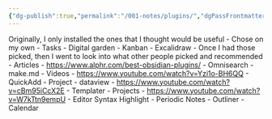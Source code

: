 ```yaml
---
{"dg-publish":true,"permalink":"/001-notes/plugins/","dgPassFrontmatter":true,"noteIcon":""}
---
```



Originally, I only installed the ones that I thought would be useful
			- Chose on my own
				- Tasks
				- Digital garden
				- Kanban
				- Excalidraw
		- Once I had those picked, then I went to look into what other people picked and recommended
			- Articles
				- https://www.alphr.com/best-obsidian-plugins/
					- Omnisearch
					- make.md
			- Videos
				- https://www.youtube.com/watch?v=Yzi1o-BH6QQ 
					- QuickAdd
					- Project
					- dataview
				- https://www.youtube.com/watch?v=cBm95iCcX2E
					- Templater
					- Projects
				- https://www.youtube.com/watch?v=W7kTtn9empU
					- Editor Syntax Highlight
					- Periodic Notes
					- Outliner
					- Calendar